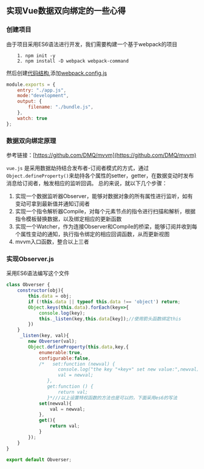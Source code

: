 ## 实现Vue数据双向绑定的一些心得
### 创建项目
由于项目采用ES6语法进行开发，我们需要构建一个基于webpack的项目
```
    1. npm init -y
    2. npm install -D webpack webpack-command
```
<!-- more -->
然后创建[代码结构](https://github.com/csuZipple/Vue_study),添加[webpack.config.js](https://www.webpackjs.com/)
```javascript
module.exports = {
    entry: "./app.js",
    mode:"development",
    output: {
        filename: "./bundle.js",
    },
    watch: true
};
```

### 数据双向绑定原理
参考链接：[https://github.com/DMQ/mvvm](https://github.com/DMQ/mvvm)

`vue.js` 是采用数据劫持结合发布者-订阅者模式的方式，通过`Object.defineProperty()`来劫持各个属性的setter，getter，在数据变动时发布消息给订阅者，触发相应的监听回调。
总的来说，就以下几个步骤：
1. 实现一个数据监听器Observer，能够对数据对象的所有属性进行监听，如有变动可拿到最新值并通知订阅者 
2. 实现一个指令解析器Compile，对每个元素节点的指令进行扫描和解析，根据指令模板替换数据，以及绑定相应的更新函数 
3. 实现一个Watcher，作为连接Observer和Compile的桥梁，能够订阅并收到每个属性变动的通知，执行指令绑定的相应回调函数，从而更新视图 
4. mvvm入口函数，整合以上三者

### 实现Observer.js
采用ES6语法编写这个文件
```javascript
class Obverser {
    constructor(obj){
        this.data = obj;
        if (!this.data || typeof this.data !== 'object') return;
        Object.keys(this.data).forEach(key=>{
            console.log(key);
            this._listen(key,this.data[key]);//使用箭头函数绑定this
        })
    }
     _listen(key, val){
        new Obverser(val);
        Object.defineProperty(this.data,key,{
            enumerable:true,
            configurable:false,
            /*   set:function (newval) {
                   console.log("the key "+key+" set new value:",newval);
                   val = newval;
               },
               get:function () {
                   return val;
               }*///以上设置特权函数的方法也是可以的，下面采用es6的写法
            set(newval){
                val = newval;
            },
            get(){
                return val;
            }
        });
    }
}

export default Obverser;
```
